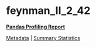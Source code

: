 # feynman_II_2_42

[**Pandas Profiling Report**](https://epistasislab.github.io/pmlb/profile/feynman_II_2_42.html)

[Metadata](metadata.yaml) | [Summary Statistics](summary_stats.tsv)

